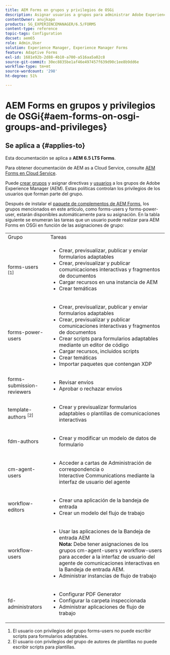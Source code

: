 ```yaml
---
title: AEM Forms en grupos y privilegios de OSGi
description: Asignar usuarios a grupos para administrar Adobe Experience Manager (AEM) Forms en OSGi
contentOwner: anujkapo
products: SG_EXPERIENCEMANAGER/6.5/FORMS
content-type: reference
topic-tags: Configuration
docset: aem65
role: Admin,User
solution: Experience Manager, Experience Manager Forms
feature: Adaptive Forms
exl-id: 1681e92b-2d88-4b10-a700-a516aa5a02c8
source-git-commit: 30ec8835be1af46e497457f639d90c1ee8b9dd6e
workflow-type: tm+mt
source-wordcount: '298'
ht-degree: 51%

---
```


# AEM Forms en grupos y privilegios de OSGi{#aem-forms-on-osgi-groups-and-privileges}

## Se aplica a {#applies-to}

Esta documentación se aplica a **AEM 6.5 LTS Forms**.

Para obtener documentación de AEM as a Cloud Service, consulte [AEM Forms en Cloud Service](https://experienceleague.adobe.com/docs/experience-manager-cloud-service/content/forms/setup-configure-migrate/forms-groups-privileges-tasks.html?lang=es).

Puede [crear grupos](/help/sites-administering/user-group-ac-admin.md#group-administration) y asignar directivas y [usuarios](/help/sites-administering/user-group-ac-admin.md#user-administration) a los grupos de Adobe Experience Manager (AEM). Estas políticas controlan los privilegios de los usuarios que forman parte del grupo.

Después de instalar el [paquete de complementos de AEM Forms](../../forms/using/installing-configuring-aem-forms-osgi.md), los grupos mencionados en este artículo, como forms-users y forms-power-user, estarán disponibles automáticamente para su asignación. En la tabla siguiente se enumeran las tareas que un usuario puede realizar para AEM Forms en OSGi en función de las asignaciones de grupo:

<table>
 <tbody>
  <tr>
   <td>Grupo</td> 
   <td>Tareas</td> 
  </tr>
  <tr>
   <td>forms-users <sup>[1]</sup></td> 
   <td>
    <ul> 
     <li>Crear, previsualizar, publicar y enviar formularios adaptables</li> 
     <li>Crear, previsualizar y publicar comunicaciones interactivas y fragmentos de documentos</li> 
     <li>Cargar recursos en una instancia de AEM</li> 
     <li>Crear temáticas</li> 
    </ul> </td> 
  </tr>
  <tr>
   <td>forms-power-users</td> 
   <td>
    <ul> 
     <li>Crear, previsualizar, publicar y enviar formularios adaptables</li> 
     <li>Crear, previsualizar y publicar comunicaciones interactivas y fragmentos de documentos</li> 
     <li>Crear scripts para formularios adaptables mediante un editor de código</li> 
     <li>Cargar recursos, incluidos scripts</li> 
     <li>Crear temáticas</li> 
     <li>Importar paquetes que contengan XDP</li> 
    </ul> </td> 
  </tr>
  <tr>
   <td>forms-submission-reviewers</td> 
   <td>
    <ul> 
     <li>Revisar envíos</li> 
     <li>Aprobar o rechazar envíos</li> 
    </ul> </td> 
  </tr>
  <tr>
   <td>template-authors <sup>[2]</sup></td> 
   <td>
    <ul> 
     <li>Crear y previsualizar formularios adaptables o plantillas de comunicaciones interactivas</li> 
    </ul> </td> 
  </tr>
  <tr>
   <td><p>fdm-authors</p> </td> 
   <td>
    <ul> 
     <li>Crear y modificar un modelo de datos de formulario</li> 
    </ul> </td> 
  </tr>
  <tr>
   <td>cm-agent-users</td> 
   <td>
    <ul> 
     <li>Acceder a cartas de Administración de correspondencia o Interactive Communications mediante la interfaz de usuario del agente</li> 
    </ul> </td> 
  </tr>
  <tr>
   <td><p>workflow-editors</p> </td> 
   <td>
    <ul> 
     <li>Crear una aplicación de la bandeja de entrada</li> 
     <li>Crear un modelo del flujo de trabajo</li> 
    </ul> </td> 
  </tr>
  <tr>
   <td>workflow-users</td> 
   <td>
    <ul> 
     <li>Usar las aplicaciones de la Bandeja de entrada AEM<br /> <strong>Nota: </strong>Debe tener asignaciones de los grupos cm-agent-users y workflow-users para acceder a la interfaz de usuario del agente de comunicaciones interactivas en la Bandeja de entrada AEM.</li> 
     <li>Administrar instancias de flujo de trabajo</li> 
    </ul> </td> 
  </tr>
  <tr>
   <td>fd-administrators</td> 
   <td>
    <ul> 
     <li>Configurar PDF Generator</li> 
     <li>Configurar la carpeta inspeccionada</li> 
     <li>Administrar aplicaciones de flujo de trabajo</li> 
    </ul> </td> 
  </tr>
 </tbody>
</table>

1. El usuario con privilegios del grupo forms-users no puede escribir scripts para formularios adaptables.
1. El usuario con privilegios del grupo de autores de plantillas no puede escribir scripts para plantillas.
